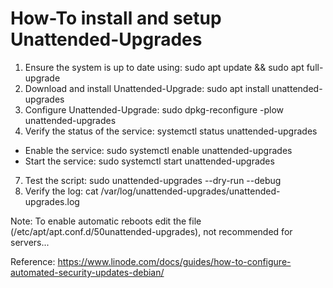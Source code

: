 # How-To install and setup Unattended-Upgrades

1. Ensure the system is up to date using: sudo apt update && sudo apt full-upgrade
2. Download and install Unattended-Upgrade: sudo apt install unattended-upgrades
3. Configure Unattended-Upgrade: sudo dpkg-reconfigure -plow unattended-upgrades
4. Verify the status of the service: systemctl status unattended-upgrades
  - Enable the service: sudo systemctl enable unattended-upgrades
  - Start the service: sudo systemctl start unattended-upgrades
7. Test the script: sudo unattended-upgrades --dry-run --debug
8. Verify the log: cat /var/log/unattended-upgrades/unattended-upgrades.log

Note:
To enable automatic reboots edit the file (/etc/apt/apt.conf.d/50unattended-upgrades), not recommended for servers...

Reference:
https://www.linode.com/docs/guides/how-to-configure-automated-security-updates-debian/
